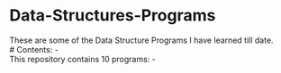 # Data-Structures-Programs
These are some of the Data Structure Programs I have learned till date.
<br># Contents: -
<br> This repository contains 10 programs: -
